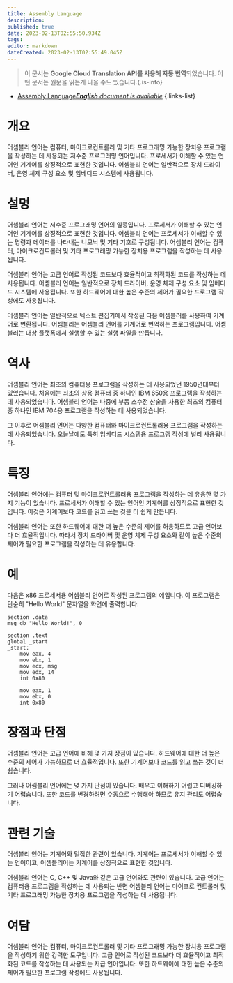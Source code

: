 ```yaml
---
title: Assembly Language
description: 
published: true
date: 2023-02-13T02:55:50.934Z
tags: 
editor: markdown
dateCreated: 2023-02-13T02:55:49.045Z
---
```


> 이 문서는 **Google Cloud Translation API를 사용해 자동 번역**되었습니다.
어떤 문서는 원문을 읽는게 나을 수도 있습니다.{.is-info}



- [Assembly Language***English** document is available*](/en/Knowledge-base/Dictionary/assembly-language)
{.links-list}


# 개요
어셈블리 언어는 컴퓨터, 마이크로컨트롤러 및 기타 프로그래밍 가능한 장치용 프로그램을 작성하는 데 사용되는 저수준 프로그래밍 언어입니다. 프로세서가 이해할 수 있는 언어인 기계어를 상징적으로 표현한 것입니다. 어셈블리 언어는 일반적으로 장치 드라이버, 운영 체제 구성 요소 및 임베디드 시스템에 사용됩니다.

# 설명
어셈블리 언어는 저수준 프로그래밍 언어의 일종입니다. 프로세서가 이해할 수 있는 언어인 기계어를 상징적으로 표현한 것입니다. 어셈블리 언어는 프로세서가 이해할 수 있는 명령과 데이터를 나타내는 니모닉 및 기타 기호로 구성됩니다. 어셈블리 언어는 컴퓨터, 마이크로컨트롤러 및 기타 프로그래밍 가능한 장치용 프로그램을 작성하는 데 사용됩니다.

어셈블리 언어는 고급 언어로 작성된 코드보다 효율적이고 최적화된 코드를 작성하는 데 사용됩니다. 어셈블리 언어는 일반적으로 장치 드라이버, 운영 체제 구성 요소 및 임베디드 시스템에 사용됩니다. 또한 하드웨어에 대한 높은 수준의 제어가 필요한 프로그램 작성에도 사용됩니다.

어셈블리 언어는 일반적으로 텍스트 편집기에서 작성된 다음 어셈블러를 사용하여 기계어로 변환됩니다. 어셈블러는 어셈블리 언어를 기계어로 번역하는 프로그램입니다. 어셈블러는 대상 플랫폼에서 실행할 수 있는 실행 파일을 만듭니다.

# 역사
어셈블리 언어는 최초의 컴퓨터용 프로그램을 작성하는 데 사용되었던 1950년대부터 있었습니다. 처음에는 최초의 상용 컴퓨터 중 하나인 IBM 650용 프로그램을 작성하는 데 사용되었습니다. 어셈블리 언어는 나중에 부동 소수점 산술을 사용한 최초의 컴퓨터 중 하나인 IBM 704용 프로그램을 작성하는 데 사용되었습니다.

그 이후로 어셈블리 언어는 다양한 컴퓨터와 마이크로컨트롤러용 프로그램을 작성하는 데 사용되었습니다. 오늘날에도 특히 임베디드 시스템용 프로그램 작성에 널리 사용됩니다.

# 특징
어셈블리 언어에는 컴퓨터 및 마이크로컨트롤러용 프로그램을 작성하는 데 유용한 몇 가지 기능이 있습니다. 프로세서가 이해할 수 있는 언어인 기계어를 상징적으로 표현한 것입니다. 이것은 기계어보다 코드를 읽고 쓰는 것을 더 쉽게 만듭니다.

어셈블리 언어는 또한 하드웨어에 대한 더 높은 수준의 제어를 허용하므로 고급 언어보다 더 효율적입니다. 따라서 장치 드라이버 및 운영 체제 구성 요소와 같이 높은 수준의 제어가 필요한 프로그램을 작성하는 데 유용합니다.

# 예
다음은 x86 프로세서용 어셈블리 언어로 작성된 프로그램의 예입니다. 이 프로그램은 단순히 "Hello World" 문자열을 화면에 출력합니다.

```
section .data
msg db "Hello World!", 0

section .text
global _start
_start:
    mov eax, 4
    mov ebx, 1
    mov ecx, msg
    mov edx, 14
    int 0x80

    mov eax, 1
    mov ebx, 0
    int 0x80
```

# 장점과 단점
어셈블리 언어는 고급 언어에 비해 몇 가지 장점이 있습니다. 하드웨어에 대한 더 높은 수준의 제어가 가능하므로 더 효율적입니다. 또한 기계어보다 코드를 읽고 쓰는 것이 더 쉽습니다.

그러나 어셈블리 언어에는 몇 가지 단점이 있습니다. 배우고 이해하기 어렵고 디버깅하기 어렵습니다. 또한 코드를 변경하려면 수동으로 수행해야 하므로 유지 관리도 어렵습니다.

# 관련 기술
어셈블리 언어는 기계어와 밀접한 관련이 있습니다. 기계어는 프로세서가 이해할 수 있는 언어이고, 어셈블리어는 기계어를 상징적으로 표현한 것입니다.

어셈블리 언어는 C, C++ 및 Java와 같은 고급 언어와도 관련이 있습니다. 고급 언어는 컴퓨터용 프로그램을 작성하는 데 사용되는 반면 어셈블리 언어는 마이크로 컨트롤러 및 기타 프로그래밍 가능한 장치용 프로그램을 작성하는 데 사용됩니다.

# 여담
어셈블리 언어는 컴퓨터, 마이크로컨트롤러 및 기타 프로그래밍 가능한 장치용 프로그램을 작성하기 위한 강력한 도구입니다. 고급 언어로 작성된 코드보다 더 효율적이고 최적화된 코드를 작성하는 데 사용되는 저급 언어입니다. 또한 하드웨어에 대한 높은 수준의 제어가 필요한 프로그램 작성에도 사용됩니다.